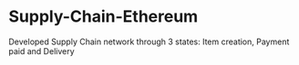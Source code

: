 # Supply-Chain-Ethereum
Developed Supply Chain network through 3 states:  Item creation, Payment paid and Delivery
